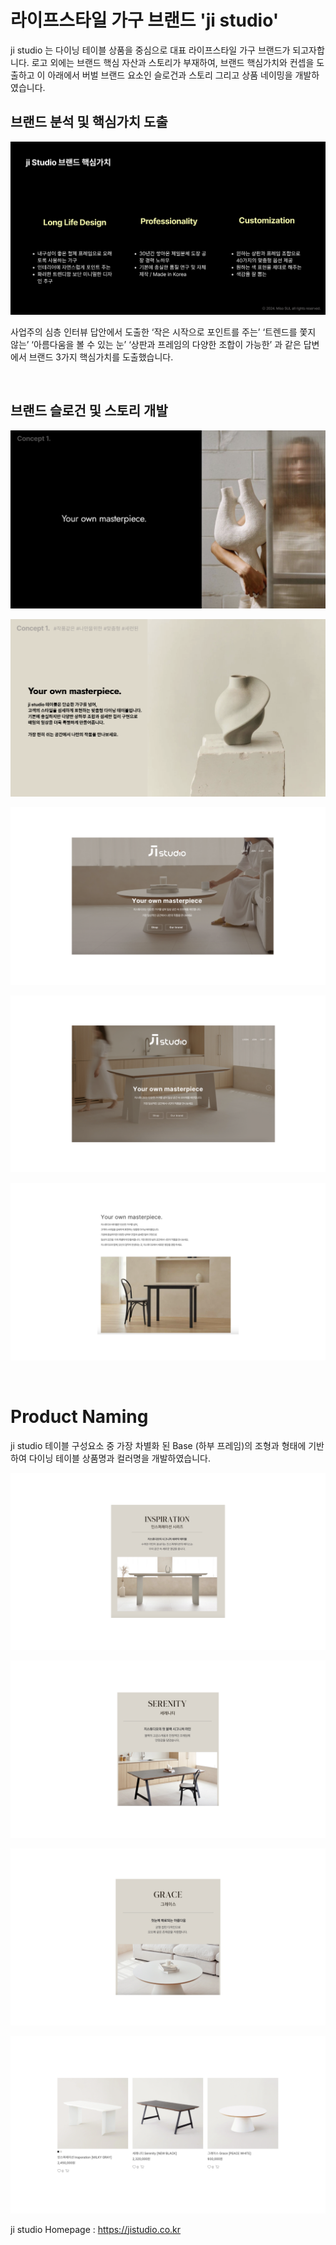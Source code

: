 # 라이프스타일 가구 브랜드 'ji studio'

ji studio 는 다이닝 테이블 상품을 중심으로 대표 라이프스타일 가구 브랜드가 되고자합니다. 로고 외에는 브랜드 핵심 자산과 스토리가 부재하여, 브랜드 핵심가치와 컨셉을 도출하고 이 아래에서 버벌 브랜드 요소인 슬로건과 스토리 그리고 상품 네이밍을 개발하였습니다.

## 브랜드 분석 및 핵심가치 도출

![](img/jidevelop2.png)


사업주의 심층 인터뷰 답안에서 도출한 ‘작은 시작으로 포인트를 주는’ ‘트렌드를 쫓지 않는’ ‘아름다움을 볼 수 있는 눈’ ‘상판과 프레임의 다양한 조합이 가능한’ 과 같은 답변에서 브랜드 3가지 핵심가치를 도출했습니다.


<br/>

## 브랜드 슬로건 및 스토리 개발

<div class="slider h-[600px]">

![alt text](img/jislogan1.png)

![alt text](img/jislogan.png)

</div>

<div class="slider h-[600px]">

![alt text](img/ji.001.png)

![alt text](img/ji.002.png)

![alt text](img/ji.003.png)

</div>


<br/>


# Product Naming

ji studio 테이블 구성요소 중 가장 차별화 된 Base (하부 프레임)의 조형과 형태에 기반하여 다이닝 테이블 상품명과 컬러명을 개발하였습니다.

<div class="slider h-[600px]">

![alt text](img/ji.004.png)

![alt text](img/ji.005.png)

![alt text](img/ji.006.png)

![alt text](img/ji.007.png)

</div>


ji studio Homepage : https://jistudio.co.kr